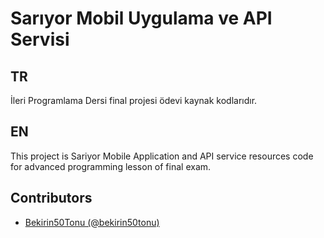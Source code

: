 # Sarıyor Mobil Uygulama ve API Servisi

## TR
İleri Programlama Dersi final projesi ödevi kaynak kodlarıdır. 

## EN

This project is Sariyor Mobile Application and API service resources code for advanced programming lesson of final exam.

## Contributors
- [Bekirin50Tonu (@bekirin50tonu)](https://github.com/bekirin50tonu)
